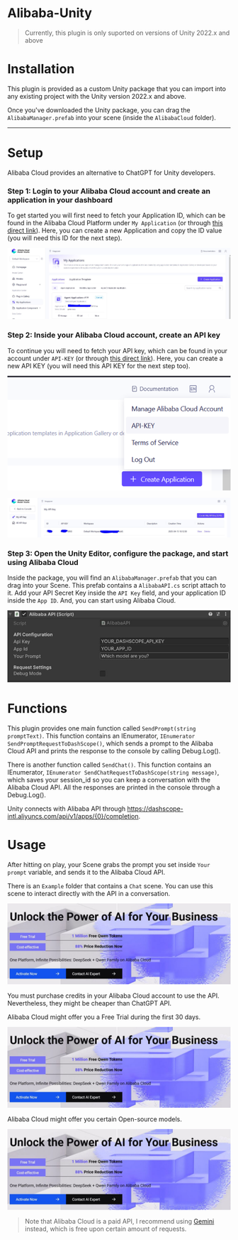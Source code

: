 # Alibaba-Unity
> Currently, this plugin is only suported on versions of Unity 2022.x and above

# Installation

This plugin is provided as a custom Unity package that you can import into any existing project with the Unity version 2022.x and above.

Once you've downloaded the Unity package, you can drag the `AlibabaManager.prefab` into your scene (inside the `AlibabaCloud` folder). 

---

# Setup

Alibaba Cloud provides an alternative to ChatGPT for Unity developers. 


### Step 1: Login to your Alibaba Cloud account and create an application in your dashboard
To get started you will first need to fetch your Application ID, which can be found in the Alibaba Cloud Platform under `My Application` (or through [this direct link](https://bailian.console.alibabacloud.com/#/app-center)). Here, you can create a new Application and copy the ID value (you will need this ID for the next step).

![](/AlibabaImages/AlibabaModelStudio.JPG)

### Step 2: Inside your Alibaba Cloud account, create an API key
To continue you will need to fetch your API key, which can be found in your account under `API-KEY` (or through [this direct link](https://bailian.console.alibabacloud.com/?apiKey=1)). Here, you can create a new API KEY (you will need this API KEY for the next step too).

![](/AlibabaImages/API.png)

![](/AlibabaImages/AlibabaModelStudioAPIKEY.JPG)

### Step 3: Open the Unity Editor, configure the package, and start using Alibaba Cloud
Inside the package, you will find an `AlibabaManager.prefab` that you can drag into your Scene. This prefab contains a `AlibabaAPI.cs` script attach to it. Add your API Secret Key inside the `API Key` field, and your application ID inside the `App ID`. And, you can start using Alibaba Cloud.

![](/AlibabaImages/AlibabaUI.JPG)


# Functions

This plugin provides one main function called `SendPrompt(string promptText)`. This function contains an IEnumerator, `IEnumerator SendPromptRequestToDashScope()`, which sends a prompt to the Alibaba Cloud API and prints the response to the console by calling Debug.Log().

There is another function called `SendChat()`. This function contains an IEnumerator, `IEnumerator SendChatRequestToDashScope(string message)`, which saves your session_id so you can keep a conversation with the Alibaba Cloud API. All the responses are printed in the console through a Debug.Log().

Unity connects with Alibaba API through https://dashscope-intl.aliyuncs.com/api/v1/apps/{0}/completion. 

# Usage
After hitting on play, your Scene grabs the prompt you set inside `Your prompt` variable, and sends it to the Alibaba Cloud API. 

There is an `Example` folder that contains a `Chat` scene. You can use this scene to interact directly with the API in a conversation. 

![](/AlibabaImages/FreeTrial.JPG)

You must purchase credits in your Alibaba Cloud account to use the API. Nevertheless, they might be cheaper than ChatGPT API. 

Alibaba Cloud might offer you a Free Trial during the first 30 days. 

![](/AlibabaImages/FreeTrial.JPG)

Alibaba Cloud might offer you certain Open-source models. 

![](/AlibabaImages/FreeTrial.JPG)

> Note that Alibaba Cloud is a paid API, I recommend using [Gemini](https://github.com/UnityGameStudio/Gemini-Unity-Package) instead, which is free upon certain amount of requests.
